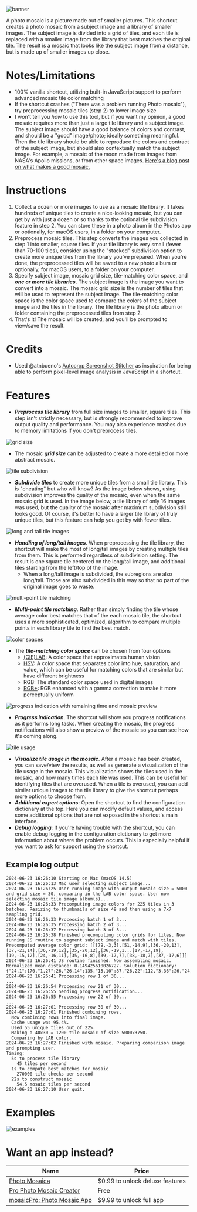 ![banner](https://github.com/twilsonco/SiriShortcuts/blob/main/img/Mosaic_banner.png?raw=true)

A photo mosaic is a picture made out of smaller pictures. This shortcut creates a photo mosaic from a subject image and a library of smaller images. The subject image is divided into a grid of tiles, and each tile is replaced with a smaller image from the library that best matches the original tile. The result is a mosaic that looks like the subject image from a distance, but is made up of smaller images up close.

# Notes/Limitations

- 100% vanilla shortcut, utilizing built-in JavaScript support to perform advanced mosaic tile color matching
- If the shortcut crashes ("There was a problem running Photo mosaic"), try preprocessing mosaic tiles (step 2) to lower image size
- I won't tell you _how_ to use this tool, but if you want my opinion, a good mosaic requires more than just a large tile library and a subject image. The subject image should have a good balance of colors and contrast, and should be a "good" image/photo; ideally something meaningful. Then the tile library should be able to reproduce the colors and contract of the subject image, but should also contextually match the subject image. For example, a mosaic of the moon made from images from NASA's Apollo missions, or from other space images. [Here's a blog post on what makes a good mosaic.](https://intellithoughts.wordpress.com/2011/03/08/photo-mosaic-tips/)

# Instructions

1. Collect a dozen or more images to use as a mosaic tile library. It takes hundreds of unique tiles to create a nice-looking mosaic, but you can get by with just a dozen or so thanks to the optional tile subdivision feature in step 2. You can store these in a photo album in the Photos app or optionally, for macOS users, in a folder on your computer.
2. Preprocess mosaic tiles. This step converts the images you collected in step 1 into smaller, square tiles. If your tile library is very small (fewer than 70-100 tiles), consider using the "stacked" subdivision option to create more unique tiles from the library you've prepared. When you're done, the preprocessed tiles will be saved to a new photo album or optionally, for macOS users, to a folder on your computer.
3. Specify subject image, mosaic grid size, tile-matching color space, and **_one or more tile libraries_**. The subject image is the image you want to convert into a mosaic. The mosaic grid size is the number of tiles that will be used to represent the subject image. The tile-matching color space is the color space used to compare the colors of the subject image and the tiles in the library. The tile library is the photo album or folder containing the preprocessed tiles from step 2.
4. That's it! The mosaic will be created, and you'll be prompted to view/save the result.

# Credits

- Used @atnbueno's [Autocrop Screenshot Stitcher](https://routinehub.co/shortcut/17347/) as inspiration for being able to perform pixel-level image analysis in JavaScript in a shortcut.

# Features

- **_Preprocess tile library_** from full size images to smaller, square tiles. This step isn't strictly necessary, but is strongly recommended to improve output quality and performance. You may also experience crashes due to memory limitations if you don't preprocess tiles.

![grid size](https://github.com/twilsonco/SiriShortcuts/blob/main/img/Mosaic_grid%20size.png?raw=true)

- The mosaic **_grid size_** can be adjusted to create a more detailed or more abstract mosaic.

![tile subdivision](https://github.com/twilsonco/SiriShortcuts/blob/main/img/Mosaic_tile%20subdivision.png?raw=true)

- **_Subdivide tiles_** to create more unique tiles from a small tile library. This is "cheating" but who will know? As the image below shows, using subdivision improves the quality of the mosaic, even when the same mosaic grid is used. In the image below, a tile library of only 16 images was used, but the quality of the mosaic after maximum subdivision still looks good. Of course, it's better to have a larger tile library of truly unique tiles, but this feature can help you get by with fewer tiles.

![long and tall tile images](https://github.com/twilsonco/SiriShortcuts/blob/main/img/Mosaic_long%20and%20tall%20images.png?raw=true)

- **_Handling of long/tall images_**. When preprocessing the tile library, the shortcut will make the most of long/tall images by creating multiple tiles from them. This is performed regardless of subdivision setting. The result is one square tile centered on the long/tall image, and additional tiles starting from the left/top of the image.
  - When a long/tall image is subdivided, the subregions are also long/tall. Those are also subdivided in this way so that no part of the original image goes to waste.

![multi-point tile matching](https://github.com/twilsonco/SiriShortcuts/blob/main/img/Mosaic_tile%20matching.png?raw=true)

- **_Multi-point tile matching_**. Rather than simply finding the tile whose average color best matches that of the each mosaic tile, the shortcut uses a more sophisticated, optimized, algorithm to compare multiple points in each library tile to find the best match.

![color spaces](https://github.com/twilsonco/SiriShortcuts/blob/main/img/Mosaic_color%20space.png?raw=true)

- The **_tile-matching color space_** can be chosen from four options
  - [(CIE)LAB](https://www.datacolor.com/business-solutions/blog/what-is-cielab): A color space that approximates human vision
  - [HSV](https://www.lifewire.com/what-is-hsv-in-design-1078068): A color space that separates color into hue, saturation, and value, which can be useful for matching colors that are similar but have different brightness
  - RGB: The standard color space used in digital images
  - [RGB+](https://www.compuphase.com/cmetric.htm): RGB enhanced with a gamma correction to make it more perceptually uniform

![progress indication with remaining time and mosaic preview](https://github.com/twilsonco/SiriShortcuts/blob/main/img/Mosaic_progress.png?raw=true)

- **_Progress indication_**. The shortcut will show you progress notifications as it performs long tasks. When creating the mosaic, the progress notifications will also show a preview of the mosaic so you can see how it's coming along.

![tile usage](https://github.com/twilsonco/SiriShortcuts/blob/main/img/Mosaic_tile%20useage.png?raw=true)

- **_Visualize tile usage in the mosaic_**. After a mosaic has been created, you can save/view the results, as well as generate a visualization of the tile usage in the mosaic. This visualization shows the tiles used in the mosaic, and how many times each tile was used. This can be useful for identifying tiles that are overused. When a tile is overused, you can add similar unique images to the tile library to give the shortcut perhaps more options to choose from.
- **_Additional expert options_**: Open the shortcut to find the configuration dictionary at the top. Here you can modify default values, and access some additional options that are not exposed in the shortcut's main interface.
- **_Debug logging_**: If you're having trouble with the shortcut, you can enable debug logging in the configuration dictionary to get more information about where the problem occurs. This is especially helpful if you want to ask for support using the shortcut.

## Example log output

```log
2024-06-23 16:26:10 Starting on Mac (macOS 14.5)
2024-06-23 16:26:13 Mac user selecting subject image...
2024-06-23 16:26:25 User running image with output mosaic size = 5000 and grid size = 30, comparing in the LAB color space. User now selecting mosaic tile image album(s)...
2024-06-23 16:26:33 Precomputing image colors for 225 tiles in 3 batches. Resizing to thumbnails of size 49 and then using a 7x7 sampling grid.
2024-06-23 16:26:33 Processing batch 1 of 3...
2024-06-23 16:26:35 Processing batch 2 of 3...
2024-06-23 16:26:37 Processing batch 3 of 3...
2024-06-23 16:26:38 Finished precomputing color grids for tiles. Now running JS routine to segment subject image and match with tiles. Precomputed average color grid: [[[79,-3,3],[51,-14,9],[36,-20,13],[37,-21,14],[36,-19,12],[35,-20,12],[36,-19,1...[17,-17,19],[19,-15,12],[24,-16,11],[35,-16,8],[39,-17,7],[38,-18,7],[37,-17,6]]]
2024-06-23 16:26:41 JS routine finished. Now assembling mosaic. Normalized mean distance: 0.149425610026727. Solution dictionary: {"24,1":170,"1,27":26,"26,14":135,"15,10":87,"26,22":112,"3,36":26,"24,2":170,"2...:182,"13,39":35,"26,13":115,"10,9":108,"26,21":23,"3,34":26,"1,26":182,"3,35":26}
2024-06-23 16:26:41 Processing row 1 of 30...
...
2024-06-23 16:26:54 Processing row 21 of 30...
2024-06-23 16:26:55 Sending progress notification...
2024-06-23 16:26:55 Processing row 22 of 30...
...
2024-06-23 16:27:01 Processing row 30 of 30...
2024-06-23 16:27:01 Finished combining rows.
  Now combining rows into final image.
  Cache usage was 95.4%.
  Used 55 unique tiles out of 225.
  Making a 40x30 = 1200 tile mosaic of size 5000x3750.
  Comparing by LAB color.
2024-06-23 16:27:02 Finished with mosaic. Preparing comparison image and prompting user.
Timing:
  5s to process tile library
    45 tiles per second
  1s to compute best matches for mosaic
    270000 tile checks per second
  22s to construct mosaic
    54.5 mosaic tiles per second
2024-06-23 16:27:10 User quit.
```

# Examples

![examples](https://github.com/twilsonco/SiriShortcuts/blob/main/img/Mosaic_examples.png?raw=true)

# Want an app instead?

| Name | Price |
| ----- | ----- |
| [Photo Mosaica](https://apps.apple.com/us/app/photo-mosaica/id437992891) | $0.99 to unlock deluxe features |
| [Pro Photo Mosaic Creator](https://apps.apple.com/us/app/pro-photo-mosaic-creator/id1219025715) | Free |
| [mosaicPro: Photo Mosaic App](https://apps.apple.com/us/app/mosaicpro-photo-mosaic-app/id1616212938) | $9.99 to unlock full app |